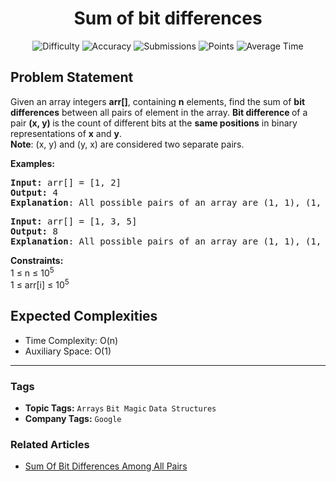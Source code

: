 <h1 align="center">Sum of bit differences</h1>

<p align="center">
  <img alt="Difficulty" title="Difficulty" src="https://custom-icon-badges.demolab.com/badge/Difficulty: Medium-1F222E?style=for-the-badge&logoColor=white&logo=fire"/>
  <img alt="Accuracy" title="Accuracy" src="https://custom-icon-badges.demolab.com/badge/Accuracy: 60.03%25-1F222E?style=for-the-badge&logoColor=white&logo=target"/>
  <img alt="Submissions" title="Submissions" src="https://custom-icon-badges.demolab.com/badge/Submissions: 54K+-1F222E?style=for-the-badge&logoColor=white&logo=repo"/>
  <img alt="Points" title="Points" src="https://custom-icon-badges.demolab.com/badge/Points: 4-1F222E?style=for-the-badge&logoColor=white&logo=award"/>
  <img alt="Average Time" title="Average Time" src="https://custom-icon-badges.demolab.com/badge/Average%20Time: N/A-1F222E?style=for-the-badge&logoColor=white&logo=clock"/>
</p>

## Problem Statement

Given an array integers <b>arr[]</b>, containing <b>n</b> elements, find the sum of <b>bit differences</b> between all pairs of element in the array. <b>Bit difference </b>of a pair <b>(x, y) </b>is the count of different bits at the <b>same positions</b> in binary representations of <b>x</b> and <b>y</b>.<br><b>Note</b>: (x, y) and (y, x) are considered two separate pairs.

<b>Examples:</b>

<pre><b>Input: </b>arr[] = [1, 2]
<b>Output:</b> 4
<b>Explanation</b>: All possible pairs of an array are (1, 1), (1, 2), (2, 1), (2, 2). Sum of bit differences = 0 + 2 + 2 + 0 = 4</pre>

<pre><b>Input: </b>arr[] = [1, 3, 5]
<b>Output:</b> 8
<b>Explanation</b>: All possible pairs of an array are (1, 1), (1, 3), (1, 5), (3, 1), (3, 3) (3, 5),(5, 1), (5, 3), (5, 5).Sum of bit differences = 0 + 1 + 1 + 1 + 0 + 2 + 1 + 2 + 0 = 8</pre>

<b>Constraints:</b><br>1 ≤ n ≤ 10<sup>5<br></sup>1 ≤ arr[i] ≤ 10<sup>5</sup>

## Expected Complexities
- Time Complexity: O(n)
- Auxiliary Space: O(1)

<hr>

### Tags
- **Topic Tags:** `Arrays` `Bit Magic` `Data Structures`
- **Company Tags:** `Google`

### Related Articles
- [Sum Of Bit Differences Among All Pairs](https://www.geeksforgeeks.org/sum-of-bit-differences-among-all-pairs/)
